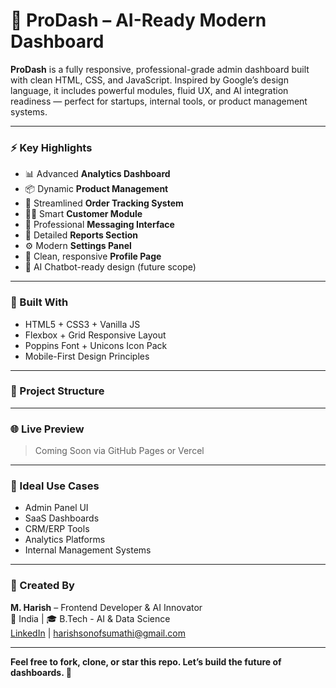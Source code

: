# 🚀 ProDash – AI-Ready Modern Dashboard

**ProDash** is a fully responsive, professional-grade admin dashboard built with clean HTML, CSS, and JavaScript. Inspired by Google’s design language, it includes powerful modules, fluid UX, and AI integration readiness — perfect for startups, internal tools, or product management systems.

---

### ⚡️ Key Highlights

- 📊 Advanced **Analytics Dashboard**
- 📦 Dynamic **Product Management**
- 🧾 Streamlined **Order Tracking System**
- 🧑‍💼 Smart **Customer Module**
- 📨 Professional **Messaging Interface**
- 📃 Detailed **Reports Section**
- ⚙️ Modern **Settings Panel**
- 👤 Clean, responsive **Profile Page**
- 🤖 AI Chatbot-ready design (future scope)

---

### 🧠 Built With

- HTML5 + CSS3 + Vanilla JS
- Flexbox + Grid Responsive Layout
- Poppins Font + Unicons Icon Pack
- Mobile-First Design Principles

---

### 📁 Project Structure

---

### 🌐 Live Preview

> Coming Soon via GitHub Pages or Vercel

---

### 📌 Ideal Use Cases

- Admin Panel UI  
- SaaS Dashboards  
- CRM/ERP Tools  
- Analytics Platforms  
- Internal Management Systems

---

### 🙌 Created By

**M. Harish** – Frontend Developer & AI Innovator  
📍 India | 🎓 B.Tech - AI & Data Science  
[LinkedIn](https://linkedin.com/in/harish-m-899482371) | harishsonofsumathi@gmail.com

---

**Feel free to fork, clone, or star this repo. Let’s build the future of dashboards. 🚀**

